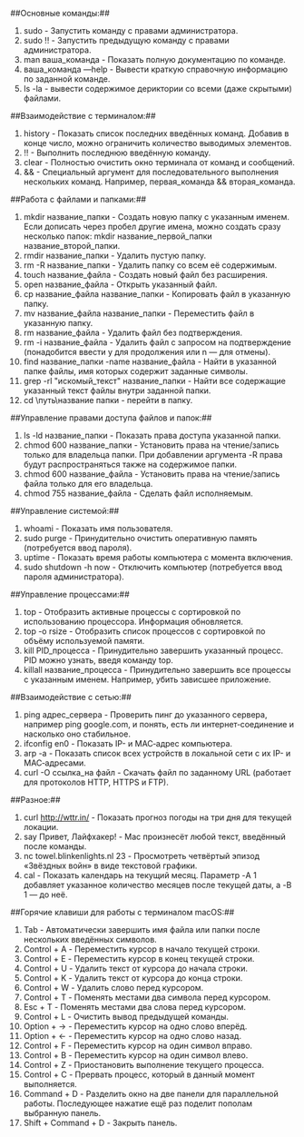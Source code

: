 ##Основные команды:##

1. sudo - Запустить команду с правами администратора.
2. sudo !! - Запустить предыдущую команду с правами администратора.
3. man ваша_команда - Показать полную документацию по команде.
4. ваша_команда —help - Вывести краткую справочную информацию по заданной команде.
5. ls -la - вывести содержимое дериктории со всеми (даже скрытыми) файлами.

##Взаимодействие с терминалом:##

1. history - Показать список последних введённых команд. Добавив в конце число, можно ограничить количество выводимых элементов.
2. !! - Выполнить последнюю введённую команду.
3. clear - Полностью очистить окно терминала от команд и сообщений.
4. && - Специальный аргумент для последовательного выполнения нескольких команд. Например, первая_команда && вторая_команда.


##Работа с файлами и папками:## 

1. mkdir название_папки - Создать новую папку с указанным именем. Если дописать через пробел другие имена, можно создать сразу несколько папок: mkdir название_первой_папки название_второй_папки.
2. rmdir название_папки - Удалить пустую папку.
3. rm -R название_папки - Удалить папку со всем её содержимым.
4. touch название_файла - Создать новый файл без расширения.
5. open название_файла - Открыть указанный файл.
6. cp название_файла название_папки - Копировать файл в указанную папку.
7. mv название_файла название_папки - Переместить файл в указанную папку.
8. rm название_файла - Удалить файл без подтверждения.
9. rm -i название_файла - Удалить файл с запросом на подтверждение (понадобится ввести y для продолжения или n — для отмены).
10. find название_папки -name название_файла - Найти в указанной папке файлы, имя которых содержит заданные символы.
11. grep -rl "искомый_текст" название_папки - Найти все содержащие указанный текст файлы внутри заданной папки.
12. cd \путь\название папки - перейти в папку. 


##Управление правами доступа файлов и папок:##

1. ls -ld название_папки - Показать права доступа указанной папки.
2. chmod 600 название_папки - Установить права на чтение/запись только для владельца папки. При добавлении аргумента -R права будут распространяться также на содержимое папки.
3. chmod 600 название_файла - Установить права на чтение/запись файла только для его владельца.
4. chmod 755 название_файла - Сделать файл исполняемым.


##Управление системой:##

1. whoami - Показать имя пользователя.
2. sudo purge - Принудительно очистить оперативную память (потребуется ввод пароля).
3. uptime - Показать время работы компьютера с момента включения.
4. sudo shutdown -h now - Отключить компьютер (потребуется ввод пароля администратора).


##Управление процессами:##

1. top - Отобразить активные процессы с сортировкой по использованию процессора. Информация обновляется.
2. top -o rsize - Отобразить список процессов с сортировкой по объёму используемой памяти.
3. kill PID_процесса - Принудительно завершить указанный процесс. PID можно узнать, введя команду top.
4. killall название_процесса - Принудительно завершить все процессы с указанным именем. Например, убить зависшее приложение.


##Взаимодействие с сетью:##

1. ping адрес_сервера - Проверить пинг до указанного сервера, например ping google.com, и понять, есть ли интернет‑соединение и насколько оно стабильное.
2. ifconfig en0 - Показать IP- и MAC‑адрес компьютера.
3. arp -a - Показать список всех устройств в локальной сети с их IP- и MAC‑адресами.
4. curl -O ссылка_на файл - Скачать файл по заданному URL (работает для протоколов HTTP, HTTPS и FTP).


##Разное:##

1. curl http://wttr.in/ - Показать прогноз погоды на три дня для текущей локации.
2. say Привет, Лайфхакер! - Mac произнесёт любой текст, введённый после команды.
3. nc towel.blinkenlights.nl 23 - Просмотреть четвёртый эпизод «Звёздных войн» в виде текстовой графики.
4. cal - Показать календарь на текущий месяц. Параметр -A 1 добавляет указанное количество месяцев после текущей даты, а -B 1 — до неё.


##Горячие клавиши для работы с терминалом macOS:##

1. Tab - Автоматически завершить имя файла или папки после нескольких введённых символов.
2. Control + A - Переместить курсор в начало текущей строки.
3. Control + E - Переместить курсор в конец текущей строки.
4. Control + U - Удалить текст от курсора до начала строки.
5. Control + K - Удалить текст от курсора до конца строки.
6. Control + W - Удалить слово перед курсором.
7. Control + T - Поменять местами два символа перед курсором.
8. Esc + T - Поменять местами два слова перед курсором.
9. Control + L - Очистить вывод предыдущей команды.
10. Option + → - Переместить курсор на одно слово вперёд.
11. Option + ← - Переместить курсор на одно слово назад.
12. Control + F - Переместить курсор на один символ вправо.
13. Control + B - Переместить курсор на один символ влево.
14. Control + Z - Приостановить выполнение текущего процесса.
15. Control + C - Прервать процесс, который в данный момент выполняется.
16. Command + D - Разделить окно на две панели для параллельной работы. Последующее нажатие ещё раз поделит пополам выбранную панель.
17. Shift + Command + D - Закрыть панель.